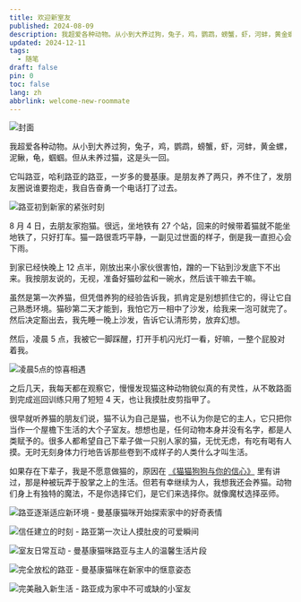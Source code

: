 ```yaml
---
title: 欢迎新室友
published: 2024-08-09
description: 我超爱各种动物。从小到大养过狗，兔子，鸡，鹦鹉，螃蟹，虾，河蚌，黄金螺，泥鳅，龟，蝈蝈。但从未养过猫，这是头一回。
updated: 2024-12-11
tags:
  - 随笔
draft: false
pin: 0
toc: false
lang: zh
abbrlink: welcome-new-roommate
---
```


![封面](./_images/欢迎新室友-1754590543861.webp)

我超爱各种动物。从小到大养过狗，兔子，鸡，鹦鹉，螃蟹，虾，河蚌，黄金螺，泥鳅，龟，蝈蝈。但从未养过猫，这是头一回。

它叫路亚，哈利路亚的路亚，一岁多的曼基康。是朋友养了两只，养不住了，发朋友圈说谁要抱走，我自告奋勇一个电话打了过去。

![路亚初到新家的紧张时刻](./_images/欢迎新室友-1754590578805.webp)

8 月 4 日，去朋友家抱猫。很远，坐地铁有 27 个站，回来的时候带着猫就不能坐地铁了，只好打车。猫一路很乖巧平静，一副见过世面的样子，倒是我一直担心会下雨。

到家已经快晚上 12 点半，刚放出来小家伙很害怕，蹭的一下钻到沙发底下不出来。我按朋友说的，无视，准备好猫砂盆和一碗水，然后该干嘛去干嘛。

虽然是第一次养猫，但凭借养狗的经验告诉我，抓肯定是别想抓住它的，得让它自己熟悉环境。猫砂第二天才能到，我怕它万一相中了沙发，给我来一泡可就完了。然后决定豁出去，我先睡一晚上沙发，告诉它认清形势，放弃幻想。

然后，凌晨 5 点，我被它一脚踩醒，打开手机闪光灯一看，好嘛，一整个屁股对着我。

![凌晨5点的惊喜相遇](./_images/欢迎新室友-1754590653366.webp)

之后几天，我每天都在观察它，慢慢发现猫这种动物貌似真的有灵性，从不敢路面到完成巡回训练只用了短短 4 天，也让我摸肚皮剪指甲了。

很早就听养猫的朋友们说，猫不认为自己是猫，也不认为你是它的主人，它只把你当作一个屋檐下生活的大个子室友。想想也是，任何动物本身并没有名字，都是人类赋予的。很多人都希望自己下辈子做一只别人家的猫，无忧无虑，有吃有喝有人摸。无时无刻身体力行地告诉那些卷到不成样子的人类什么才叫生活。

如果存在下辈子，我是不愿意做猫的，原因在 [《猫猫狗狗与你的信心》](/posts/cat-dog-confidence/) 里有讲过，那是种被玩弄于股掌之上的生活。但若有幸继续为人，我想我还会养猫。动物们身上有独特的魔法，不是你选择它们，是它们来选择你。就像魔杖选择巫师。

![路亚逐渐适应新环境 - 曼基康猫咪开始探索家中的好奇表情](./_images/欢迎新室友-1754590663829.webp)

![信任建立的时刻 - 路亚第一次让人摸肚皮的可爱瞬间](./_images/欢迎新室友-1754590674747.webp)

![室友日常互动 - 曼基康猫咪路亚与主人的温馨生活片段](./_images/欢迎新室友-1754590691347.webp)

![完全放松的路亚 - 曼基康猫咪在新家中的惬意姿态](./_images/欢迎新室友-1754590707977.webp)

![完美融入新生活 - 路亚成为家中不可或缺的小室友](./_images/欢迎新室友-1754590715831.webp)

